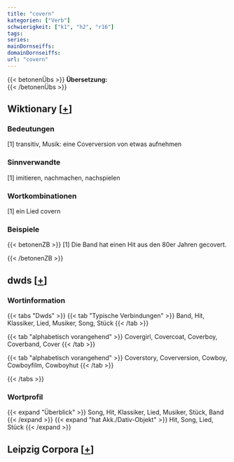 ```yaml
---
title: "covern"
kategorien: ["Verb"]
schwierigkeit: ["k1", "h2", "r16"]
tags:
series:
mainDornseiffs:
domainDornseiffs:
url: "covern"
---
```


{{< betonenÜbs >}}
**Übersetzung:**  
{{< /betonenÜbs >}}

## Wiktionary [[+](https://de.wiktionary.org/wiki/covern)]

### Bedeutungen
[1] transitiv, Musik: eine Coverversion von etwas aufnehmen  

### Sinnverwandte
[1] imitieren, nachmachen, nachspielen  

### Wortkombinationen
[1] ein Lied covern  

### Beispiele
{{< betonenZB >}}
[1] Die Band hat einen Hit aus den 80er Jahren gecovert.  

{{< /betonenZB >}}


## dwds [[+](https://www.dwds.de/wb/covern)]

### Wortinformation
{{< tabs "Dwds" >}}
{{< tab "Typische Verbindungen" >}}
Band, Hit, Klassiker, Lied, Musiker, Song, Stück
{{< /tab >}}

{{< tab "alphabetisch vorangehend" >}}
Covergirl, Covercoat, Coverboy, Coverband, Cover
{{< /tab >}}

{{< tab "alphabetisch vorangehend" >}}
Coverstory, Coverversion, Cowboy, Cowboyfilm, Cowboyhut
{{< /tab >}}

{{< /tabs >}}

### Wortprofil
{{< expand "Überblick" >}} Song, Hit, Klassiker, Lied, Musiker, Stück, Band {{< /expand >}}
{{< expand "hat Akk./Dativ-Objekt" >}} Hit, Song, Lied, Stück {{< /expand >}}

## Leipzig Corpora [[+](https://corpora.uni-leipzig.de/en/res?word=covern&corpusId=deu_newscrawl-public_2018)]

